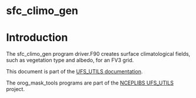 
# sfc_climo_gen

# Introduction

The sfc_climo_gen program driver.F90 creates surface climatological
fields, such as vegetation type and albedo, for an FV3 grid.

This document is part of the <a href="../index.html">UFS_UTILS
documentation</a>.

The orog_mask_tools programs are part of the [NCEPLIBS
UFS_UTILS](https://github.com/NOAA-EMC/UFS_UTILS) project.


